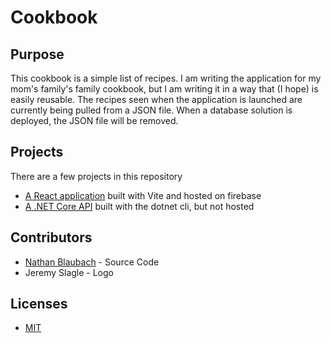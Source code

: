 # Cookbook

## Purpose

This cookbook is a simple list of recipes. I am writing the application for my mom's family's family cookbook, but I am writing it in a way that (I hope) is easily reusable. The recipes seen when the application is launched are currently being pulled from a JSON file. When a database solution is deployed, the JSON file will be removed.

## Projects

There are a few projects in this repository

- [A React application](https://github.com/nathanblaubach/cookbook/tree/main/web-react/README.md) built with Vite and hosted on firebase
- [A .NET Core API](https://github.com/nathanblaubach/cookbook/tree/main/api-dotnet/README.md) built with the dotnet cli, but not hosted

## Contributors

- [Nathan Blaubach](https://github.com/nathanblaubach) - Source Code
- Jeremy Slagle - Logo

## Licenses

- [MIT](https://github.com/nathanblaubach/cookbook/blob/main/LICENSE)
